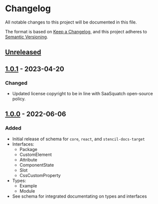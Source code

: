 # Changelog

All notable changes to this project will be documented in this file.

The format is based on [Keep a Changelog](https://keepachangelog.com/en/1.0.0/),
and this project adheres to [Semantic Versioning](https://semver.org/spec/v2.0.0.html).

## [Unreleased]

## [1.0.1] - 2023-04-20

### Changed
- Updated license copyright to be in line with SaaSquatch open-source policy.

## [1.0.0] - 2022-06-06

### Added

- Initial release of schema for `core`, `react`, and `stencil-docs-target`
- Interfaces:
  - Package
  - CustomElement
  - Attribute
  - ComponentState
  - Slot
  - CssCustomProperty
- Types:
  - Example
  - Module
- See schema for integrated documentating on types and interfaces

[unreleased]: https://github.com/saasquatch/raisins/compare/schema@1.0.1...HEAD
[1.0.1]: https://github.com/saasquatch/raisins/releases/tag/schema@1.0.1
[1.0.0]: https://github.com/saasquatch/raisins/releases/tag/schema@1.0.0
